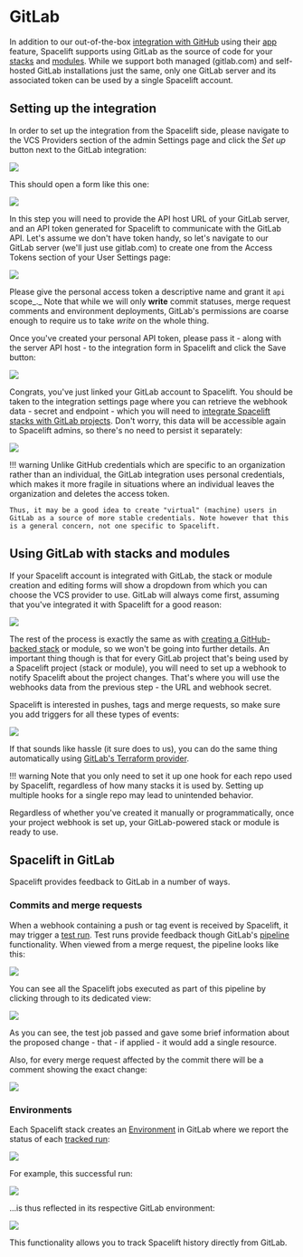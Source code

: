 # GitLab

In addition to our out-of-the-box [integration with GitHub](github.md) using their [app](https://docs.github.com/en/free-pro-team@latest/developers/apps) feature, Spacelift supports using GitLab as the source of code for your [stacks](../../concepts/stack/) and [modules](../../vendors/terraform/module-registry.md). While we support both managed (gitlab.com) and self-hosted GitLab installations just the same, only one GitLab server and its associated token can be used by a single Spacelift account.

## Setting up the integration

In order to set up the integration from the Spacelift side, please navigate to the VCS Providers section of the admin Settings page and click the _Set up_ button next to the GitLab integration:

![](<../../assets/screenshots/image (104).png>)

This should open a form like this one:

![](<../../assets/screenshots/image (105).png>)

In this step you will need to provide the API host URL of your GitLab server, and an API token generated for Spacelift to communicate with the GitLab API. Let's assume we don't have token handy, so let's navigate to our GitLab server (we'll just use gitlab.com) to create one from the Access Tokens section of your User Settings page:

![](../../assets/screenshots/Personal\_Access\_Tokens\_·\_User\_Settings\_·\_GitLab\_and\_Slack\_\_\_Zuzia\_\_\_office-space.png)

Please give the personal access token a descriptive name and grant it  `api` scope_._ Note that while we will only **write** commit statuses, merge request comments and environment deployments, GitLab's permissions are coarse enough to require us to take _write_ on the whole thing.

Once you've created your personal API token, please pass it - along with the server API host - to the integration form in Spacelift and click the Save button:

![](<../../assets/screenshots/image (106).png>)

Congrats, you've just linked your GitLab account to Spacelift. You should be taken to the integration settings page where you can retrieve the webhook data - secret and endpoint - which you will need to [integrate Spacelift stacks with GitLab projects](gitlab.md#using-gitlab-with-stacks-and-modules). Don't worry, this data will be accessible again to Spacelift admins, so there's no need to persist it separately:

![](<../../assets/screenshots/image (107).png>)

!!! warning
    Unlike GitHub credentials which are specific to an organization rather than an individual, the GitLab integration uses personal credentials, which makes it more fragile in situations where an individual leaves the organization and deletes the access token.
    
    Thus, it may be a good idea to create "virtual" (machine) users in GitLab as a source of more stable credentials. Note however that this is a general concern, not one specific to Spacelift.

## Using GitLab with stacks and modules

If your Spacelift account is integrated with GitLab, the stack or module creation and editing forms will show a dropdown from which you can choose the VCS provider to use. GitLab will always come first, assuming that you've integrated it with Spacelift for a good reason:

![](../../assets/screenshots/New\_stack\_·\_marcinwyszynski.png)

The rest of the process is exactly the same as with [creating a GitHub-backed stack](../../concepts/stack/#integrate-vcs) or module, so we won't be going into further details. An important thing though is that for every GitLab project that's being used by a Spacelift project (stack or module), you will need to set up a webhook to notify Spacelift about the project changes. That's where you will use the webhooks data from the previous step - the URL and webhook secret.

Spacelift is interested in pushes, tags and merge requests, so make sure you add triggers for all these types of events:

![](../../assets/screenshots/Webhooks\_·\_Settings\_·\_spacelift-test\_\_\_demo\_·\_GitLab.png)

If that sounds like hassle (it sure does to us), you can do the same thing automatically using [GitLab's Terraform provider](https://registry.terraform.io/providers/gitlabhq/gitlab/latest/docs/resources/project\_hook).

!!! warning
    Note that you only need to set it up one hook for each repo used by Spacelift, regardless of how many stacks it is used by. Setting up multiple hooks for a single repo may lead to unintended behavior.

Regardless of whether you've created it manually or programmatically, once your project webhook is set up, your GitLab-powered stack or module is ready to use.

## Spacelift in GitLab

Spacelift provides feedback to GitLab in a number of ways.

### Commits and merge requests

When a webhook containing a push or tag event is received by Spacelift, it may trigger a [test run](../../concepts/run/). Test runs provide feedback though GitLab's [pipeline](https://docs.gitlab.com/ee/ci/pipelines/) functionality. When viewed from a merge request, the pipeline looks like this:

![](../../assets/screenshots/Add\_another\_context\_\_\_1\_\_·\_Merge\_Requests\_·\_spacelift-test\_\_\_demo\_·\_GitLab.png)

You can see all the Spacelift jobs executed as part of this pipeline by clicking through to its dedicated view:

![](../../assets/screenshots/Pipeline\_·\_spacelift-test\_\_\_demo\_·\_GitLab.png)

As you can see, the test job passed and gave some brief information about the proposed change - that - if applied - it would add a single resource.

Also, for every merge request affected by the commit there will be a comment showing the exact change:

![](<../../assets/screenshots/Add\_another\_context\_\_\_1\_\_·\_Merge\_Requests\_·\_spacelift-test\_\_\_demo\_·\_GitLab (1).png>)

### Environments

Each Spacelift stack creates an [Environment](https://docs.gitlab.com/ee/ci/environments/) in GitLab where we report the status of each [tracked run](../../concepts/run/):

![](../../assets/screenshots/Environments\_·\_spacelift-test\_\_\_demo\_·\_GitLab\_and\_Slack\_\_\_tanzle-spacelift\_\_\_Spacelift.png)

For example, this successful run:

![](../../assets/screenshots/Update\_context\_go\_·\_Powered\_by\_GitLab\_and\_Slack\_\_\_tanzle-spacelift\_\_\_Spacelift.png)

...is thus reflected in its respective GitLab environment:

![](<../../assets/screenshots/Environments\_·\_spacelift-test\_\_\_demo\_·\_GitLab\_and\_Slack\_\_\_tanzle-spacelift\_\_\_Spacelift (1).png>)

This functionality allows you to track Spacelift history directly from GitLab.
